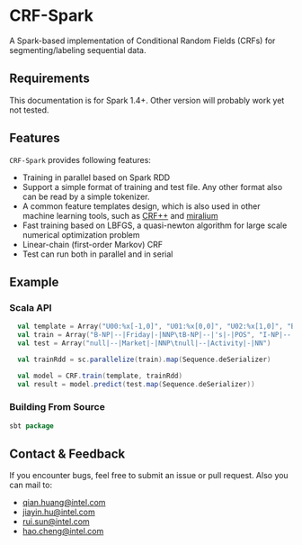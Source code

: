# CRF-Spark
A Spark-based implementation of Conditional Random Fields (CRFs) for segmenting/labeling sequential data.

## Requirements
This documentation is for Spark 1.4+. Other version will probably work yet not tested.

## Features

`CRF-Spark` provides following features:
* Training in parallel based on Spark RDD
* Support a simple format of training and test file. Any other format also can be read by a simple tokenizer.
* A common feature templates design, which is also used in other machine learning tools, such as [CRF++](https://taku910.github.io/crfpp/) and [miralium](https://code.google.com/archive/p/miralium/)
* Fast training based on LBFGS, a quasi-newton algorithm for large scale numerical optimization problem
* Linear-chain (first-order Markov) CRF
* Test can run both in parallel and in serial

## Example

### Scala API

```scala
  val template = Array("U00:%x[-1,0]", "U01:%x[0,0]", "U02:%x[1,0]", "B")
  val train = Array("B-NP|--|Friday|-|NNP\tB-NP|--|'s|-|POS", "I-NP|--|Market|-|NNP\tI-NP|--|Activity|-|NN")
  val test = Array("null|--|Market|-|NNP\tnull|--|Activity|-|NN")

  val trainRdd = sc.parallelize(train).map(Sequence.deSerializer)

  val model = CRF.train(template, trainRdd)
  val result = model.predict(test.map(Sequence.deSerializer))
```

### Building From Source

```scala
sbt package
```

## Contact & Feedback

 If you encounter bugs, feel free to submit an issue or pull request.
 Also you can mail to:
 * qian.huang@intel.com
 * jiayin.hu@intel.com
 * rui.sun@intel.com
 * hao.cheng@intel.com
